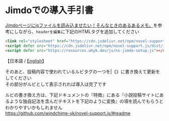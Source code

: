 # Jimdoでの導入手引書

[Jimdoページにjsファイルを読み込ませたい！そんなときのあるあるメモ。](https://www.aki-nagashima.name/2014/09/17/jimdo%E3%81%A7-%E5%A4%96%E9%83%A8javascript%E3%83%95%E3%82%A1%E3%82%A4%E3%83%AB%E3%82%92%E8%AA%AD%E3%81%BF%E8%BE%BC%E3%81%BE%E3%81%9B%E3%81%9F%E3%81%84/)を参考にしながら、`headerを編集`に下記のHTMLタグを追加してください

``` html
<link rel="stylesheet" href="https://cdn.jsdelivr.net/npm/novel-support.js/dist/css/novel-support.css">
<script defer src="https://cdn.jsdelivr.net/npm/novel-support.js/dist/js/novel-support.min.js"></script>
<script defer src="https://resources.whyk.dev/js/ns-jimdo-setup.js"></script>
```

【日本語 / [English](./ns-jimdo-setup_ENG.md)】

そのあと、投稿内容で使われているルビタグの一つを|《》に書き換えて更新をしてください  
その部分がルビとして表示されれば導入は完了です

ルビの書き換え方は、下記ドキュメントの『特徴』にある『小説投稿サイトにあるような独自記法を含んだテキストを下記のように変換』の項を読んでもらうとわかりやすいかもしれません  
https://github.com/windchime-yk/novel-support.js/#readme
